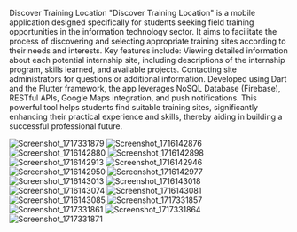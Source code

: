 Discover Training Location
"Discover Training Location" is a mobile application designed specifically for students seeking field training opportunities in the information technology sector. It aims to facilitate the process of discovering and selecting appropriate training sites according to their needs and interests. Key features include:
Viewing detailed information about each potential internship site, including descriptions of the internship program, skills learned, and available projects.
Contacting site administrators for questions or additional information.
Developed using Dart and the Flutter framework, the app leverages NoSQL Database (Firebase), RESTful APIs, Google Maps integration, and push notifications.
This powerful tool helps students find suitable training sites, significantly enhancing their practical experience and skills, thereby aiding in building a successful professional future.

![Screenshot_1717331879](https://github.com/AbdelhafezSalameh/discover_training_location/assets/96789467/6ddc676e-f953-4bd5-b704-6088002321b4)
![Screenshot_1716142876](https://github.com/AbdelhafezSalameh/discover_training_location/assets/96789467/651a3ded-f7c9-49e0-a673-0fcbb0ad0bb6)
![Screenshot_1716142880](https://github.com/AbdelhafezSalameh/discover_training_location/assets/96789467/1a58f31d-5cf5-4962-ae5f-c35f4ee08e0c)
![Screenshot_1716142898](https://github.com/AbdelhafezSalameh/discover_training_location/assets/96789467/ecda8a9f-0de8-4742-b8ac-12aeead9d618)
![Screenshot_1716142913](https://github.com/AbdelhafezSalameh/discover_training_location/assets/96789467/165262ca-5f49-4477-bd0c-ddc8dfe521f9)
![Screenshot_1716142946](https://github.com/AbdelhafezSalameh/discover_training_location/assets/96789467/2666270e-5aa8-4cae-8592-bb40e99698b3)
![Screenshot_1716142950](https://github.com/AbdelhafezSalameh/discover_training_location/assets/96789467/0ce939cb-257d-4723-8e36-ac5ea42b7781)
![Screenshot_1716142977](https://github.com/AbdelhafezSalameh/discover_training_location/assets/96789467/282e4f00-2bf9-4f64-9775-8126631e3d46)
![Screenshot_1716143013](https://github.com/AbdelhafezSalameh/discover_training_location/assets/96789467/5150d897-0acd-40f2-b128-dbd99c1586c0)
![Screenshot_1716143018](https://github.com/AbdelhafezSalameh/discover_training_location/assets/96789467/0e7c3931-cd67-45f6-bf37-f316785c9f9d)
![Screenshot_1716143074](https://github.com/AbdelhafezSalameh/discover_training_location/assets/96789467/4bf43891-feb0-4b58-b780-4abeee988aba)
![Screenshot_1716143081](https://github.com/AbdelhafezSalameh/discover_training_location/assets/96789467/f94dc6ed-2dbb-43a5-84b1-82738cbac58b)
![Screenshot_1716143085](https://github.com/AbdelhafezSalameh/discover_training_location/assets/96789467/47ecbfc2-1d37-4765-b718-edc8ca9f720d)
![Screenshot_1717331857](https://github.com/AbdelhafezSalameh/discover_training_location/assets/96789467/c9921a06-4d09-4730-a042-189cc6466be6)
![Screenshot_1717331861](https://github.com/AbdelhafezSalameh/discover_training_location/assets/96789467/ff170bfd-6491-480a-a8de-23b6cf5b2941)
![Screenshot_1717331864](https://github.com/AbdelhafezSalameh/discover_training_location/assets/96789467/096c54a6-813f-49f7-8fa9-233d726c4fc4)
![Screenshot_1717331871](https://github.com/AbdelhafezSalameh/discover_training_location/assets/96789467/991f82cd-083d-48ce-af64-12eb7fb85dc2)

